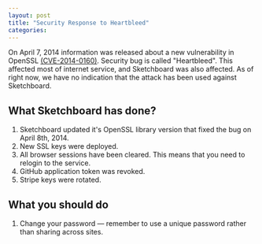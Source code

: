 ```yaml
---
layout: post
title: "Security Response to Heartbleed"
categories: 
---
```


On April 7, 2014 information was released about a new vulnerability in OpenSSL [(CVE-2014-0160)](https://web.nvd.nist.gov/view/vuln/detail?vulnId=CVE-2014-0160). Security bug is called "Heartbleed". This affected most of internet service, and Sketchboard was also affected. As of right now, we have no indication that the attack has been used against Sketchboard.


What Sketchboard has done?
--------------------------

1. Sketchboard updated it's OpenSSL library version that fixed the bug on April 8th, 2014.
2. New SSL keys were deployed.
3. All browser sessions have been cleared. This means that you need to relogin to the service.
4. GitHub application token was revoked.
5. Stripe keys were rotated.


What you should do
------------------

1. Change your password — remember to use a unique password rather than sharing across sites.